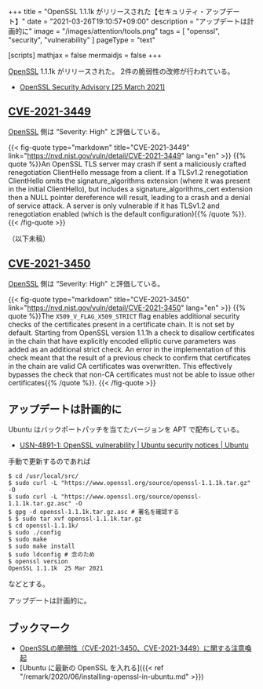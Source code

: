 +++
title = "OpenSSL 1.1.1k がリリースされた【セキュリティ・アップデート】"
date =  "2021-03-26T19:10:57+09:00"
description = "アップデートは計画的に"
image = "/images/attention/tools.png"
tags  = [ "openssl", "security", "vulnerability" ]
pageType = "text"

[scripts]
  mathjax = false
  mermaidjs = false
+++

[OpenSSL] 1.1.1k がリリースされた。
2件の脆弱性の改修が行われている。

- [OpenSSL Security Advisory [25 March 2021]](https://www.openssl.org/news/secadv/20210325.txt)

## [CVE-2021-3449]

[OpenSSL] 側は “Severity: High” と評価している。

{{< fig-quote type="markdown" title="CVE-2021-3449" link="https://nvd.nist.gov/vuln/detail/CVE-2021-3449" lang="en" >}}
{{% quote %}}An OpenSSL TLS server may crash if sent a maliciously crafted renegotiation ClientHello message from a client. If a TLSv1.2 renegotiation ClientHello omits the signature_algorithms extension (where it was present in the initial ClientHello), but includes a signature_algorithms_cert extension then a NULL pointer dereference will result, leading to a crash and a denial of service attack. A server is only vulnerable if it has TLSv1.2 and renegotiation enabled (which is the default configuration){{% /quote %}}.
{{< /fig-quote >}}

（以下未稿）

## [CVE-2021-3450]

[OpenSSL] 側は “Severity: High” と評価している。

{{< fig-quote type="markdown" title="CVE-2021-3450" link="https://nvd.nist.gov/vuln/detail/CVE-2021-3450" lang="en" >}}
{{% quote %}}The `X509_V_FLAG_X509_STRICT` flag enables additional security checks of the certificates present in a certificate chain. It is not set by default. Starting from OpenSSL version 1.1.1h a check to disallow certificates in the chain that have explicitly encoded elliptic curve parameters was added as an additional strict check. An error in the implementation of this check meant that the result of a previous check to confirm that certificates in the chain are valid CA certificates was overwritten. This effectively bypasses the check that non-CA certificates must not be able to issue other certificates{{% /quote %}}.
{{< /fig-quote >}}


## アップデートは計画的に

Ubuntu はバックポートパッチを当てたバージョンを APT で配布している。

- [USN-4891-1: OpenSSL vulnerability | Ubuntu security notices | Ubuntu](https://ubuntu.com/security/notices/USN-4891-1)

手動で更新するのであれば

```text
$ cd /usr/local/src/
$ sudo curl -L "https://www.openssl.org/source/openssl-1.1.1k.tar.gz" -O
$ sudo curl -L "https://www.openssl.org/source/openssl-1.1.1k.tar.gz.asc" -O
$ gpg -d openssl-1.1.1k.tar.gz.asc # 署名を確認する
$ $ sudo tar xvf openssl-1.1.1k.tar.gz
$ cd openssl-1.1.1k/
$ sudo ./config
$ sudo make
$ sudo make install
$ sudo ldconfig # 念のため
$ openssl version
OpenSSL 1.1.1k  25 Mar 2021
```

などとする。

アップデートは計画的に。

## ブックマーク

- [OpenSSLの脆弱性（CVE-2021-3450、CVE-2021-3449）に関する注意喚起](https://www.jpcert.or.jp/at/2021/at210015.html)
- [Ubuntu に最新の OpenSSL を入れる]({{< ref "/remark/2020/06/installing-openssl-in-ubuntu.md" >}})

[Ubuntu]: https://www.ubuntu.com/ "The leading operating system for PCs, IoT devices, servers and the cloud | Ubuntu"
[OpenSSL]: https://www.openssl.org/
[CVE-2021-3449]: https://nvd.nist.gov/vuln/detail/CVE-2021-3449
[CVE-2021-3450]: https://nvd.nist.gov/vuln/detail/CVE-2021-3450
<!-- eof -->
